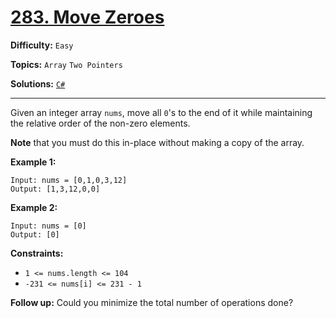 # [283. Move Zeroes](https://leetcode.com/problems/move-zeroes/)

**Difficulty:** `Easy`

**Topics:** `Array` `Two Pointers`

**Solutions:** [`C#`](../../src/csharp/challenges/Problems/MoveZeroes.cs)

---

Given an integer array `nums`, move all `0`'s to the end of it while maintaining the relative order of the non-zero elements.

**Note** that you must do this in-place without making a copy of the array.

**Example 1:**

```
Input: nums = [0,1,0,3,12]
Output: [1,3,12,0,0]
```

**Example 2:**

```
Input: nums = [0]
Output: [0]
```

**Constraints:**

* `1 <= nums.length <= 104`
* `-231 <= nums[i] <= 231 - 1`

**Follow up:** Could you minimize the total number of operations done?